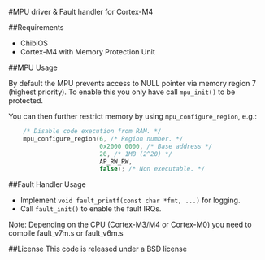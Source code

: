 #MPU driver & Fault handler for Cortex-M4

##Requirements

* ChibiOS
* Cortex-M4 with Memory Protection Unit

##MPU Usage

By default the MPU prevents access to NULL pointer via memory region 7 (highest priority).
To enable this you only have call `mpu_init()` to be protected.

You can then further restrict memory by using `mpu_configure_region`, e.g.:

```cpp
    /* Disable code execution from RAM. */
    mpu_configure_region(6, /* Region number. */
                         0x2000 0000, /* Base address */
                         20, /* 1MB (2^20) */
                         AP_RW_RW,
                         false); /* Non executable. */
```

##Fault Handler Usage

* Implement `void fault_printf(const char *fmt, ...)` for logging.
* Call `fault_init()` to enable the fault IRQs.

Note: Depending on the CPU (Cortex-M3/M4 or Cortex-M0) you need to compile fault_v7m.s or fault_v6m.s

##License
This code is released under a BSD license
